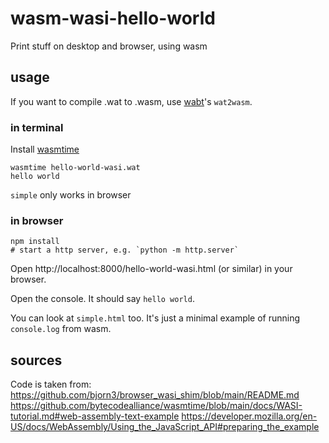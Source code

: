 # wasm-wasi-hello-world
Print stuff on desktop and browser, using wasm

## usage

If you want to compile .wat to .wasm, use [wabt](https://github.com/WebAssembly/wabt)'s `wat2wasm`.

### in terminal

Install [wasmtime](https://github.com/bytecodealliance/wasmtime)

```
wasmtime hello-world-wasi.wat
hello world
```

`simple` only works in browser

### in browser

```
npm install
# start a http server, e.g. `python -m http.server`
```

Open http://localhost:8000/hello-world-wasi.html (or similar) in your browser.

Open the console. It should say `hello world`.

You can look at `simple.html` too. It's just a minimal example of running `console.log` from wasm.

## sources

Code is taken from:
https://github.com/bjorn3/browser_wasi_shim/blob/main/README.md
https://github.com/bytecodealliance/wasmtime/blob/main/docs/WASI-tutorial.md#web-assembly-text-example
https://developer.mozilla.org/en-US/docs/WebAssembly/Using_the_JavaScript_API#preparing_the_example
